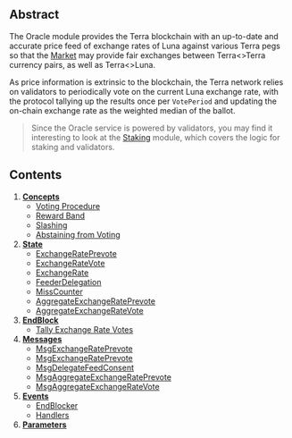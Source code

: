 ## Abstract

The Oracle module provides the Terra blockchain with an up-to-date and accurate price feed of exchange rates of Luna against various Terra pegs so that the [Market](../../market/spec/README.md) may provide fair exchanges between Terra<>Terra currency pairs, as well as Terra<>Luna.

As price information is extrinsic to the blockchain, the Terra network relies on validators to periodically vote on the current Luna exchange rate, with the protocol tallying up the results once per `VotePeriod` and updating the on-chain exchange rate as the weighted median of the ballot.

> Since the Oracle service is powered by validators, you may find it interesting to look at the [Staking](https://github.com/cosmos/cosmos-sdk/tree/master/x/staking/spec/README.md) module, which covers the logic for staking and validators.

## Contents

1. **[Concepts](01_concepts.md)**
    - [Voting Procedure](01_concepts.md#Voting-Procedure)
    - [Reward Band](01_concepts.md#Reward-Band)
    - [Slashing](01_concepts.md#Slashing)
    - [Abstaining from Voting](01_concepts.md#Abstaining-from-Voting)
2. **[State](02_state.md)**
    - [ExchangeRatePrevote](02_state.md#ExchangeRatePrevote)
    - [ExchangeRateVote](02_state.md#ExchangeRateVote)
    - [ExchangeRate](02_state.md#ExchangeRate)
    - [FeederDelegation](02_state.md#FeederDelegation)
    - [MissCounter](02_state.md#MissCounter)
    - [AggregateExchangeRatePrevote](02_state.md#AggregateExchangeRatePrevote)
    - [AggregateExchangeRateVote](02_state.md#AggregateExchangeRateVote)
3. **[EndBlock](03_end_block.md)**
    - [Tally Exchange Rate Votes](03_end_block.md#Tally-Exchange-Rate-Votes)
4. **[Messages](04_messages.md)**
    - [MsgExchangeRatePrevote](04_messages.md#MsgExchangeRatePrevote)
    - [MsgExchangeRatePrevote](04_messages.md#MsgExchangeRatePrevote)
    - [MsgDelegateFeedConsent](04_messages.md#MsgDelegateFeedConsent)
    - [MsgAggregateExchangeRatePrevote](04_messages.md#MsgAggregateExchangeRatePrevote)
    - [MsgAggregateExchangeRateVote](04_messages.md#MsgAggregateExchangeRateVote)
5. **[Events](05_events.md)**
    - [EndBlocker](05_events.md#EndBlocker)
    - [Handlers](05_events.md#Handlers)
6. **[Parameters](06_params.md)**